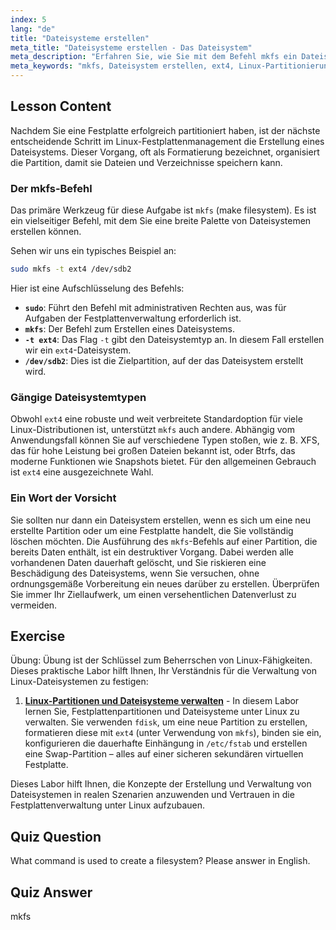 ```yaml
---
index: 5
lang: "de"
title: "Dateisysteme erstellen"
meta_title: "Dateisysteme erstellen - Das Dateisystem"
meta_description: "Erfahren Sie, wie Sie mit dem Befehl mkfs ein Dateisystem auf einer Linux-Partition erstellen. Dieser Leitfaden für Anfänger behandelt Festplattenverwaltung, Formatierung mit ext4 und wesentliche Schritte für die Linux-Partitionierung."
meta_keywords: "mkfs, Dateisystem erstellen, ext4, Linux-Partitionierung, Linux-Tutorial, Linux für Anfänger, Festplattenverwaltung, Linux-Anleitung, Festplatte formatieren Linux"
---
```


## Lesson Content

Nachdem Sie eine Festplatte erfolgreich partitioniert haben, ist der nächste entscheidende Schritt im Linux-Festplattenmanagement die Erstellung eines Dateisystems. Dieser Vorgang, oft als Formatierung bezeichnet, organisiert die Partition, damit sie Dateien und Verzeichnisse speichern kann.

### Der mkfs-Befehl

Das primäre Werkzeug für diese Aufgabe ist `mkfs` (make filesystem). Es ist ein vielseitiger Befehl, mit dem Sie eine breite Palette von Dateisystemen erstellen können.

Sehen wir uns ein typisches Beispiel an:

```bash
sudo mkfs -t ext4 /dev/sdb2
```

Hier ist eine Aufschlüsselung des Befehls:

- **`sudo`**: Führt den Befehl mit administrativen Rechten aus, was für Aufgaben der Festplattenverwaltung erforderlich ist.
- **`mkfs`**: Der Befehl zum Erstellen eines Dateisystems.
- **`-t ext4`**: Das Flag `-t` gibt den Dateisystemtyp an. In diesem Fall erstellen wir ein `ext4`-Dateisystem.
- **`/dev/sdb2`**: Dies ist die Zielpartition, auf der das Dateisystem erstellt wird.

### Gängige Dateisystemtypen

Obwohl `ext4` eine robuste und weit verbreitete Standardoption für viele Linux-Distributionen ist, unterstützt `mkfs` auch andere. Abhängig vom Anwendungsfall können Sie auf verschiedene Typen stoßen, wie z. B. XFS, das für hohe Leistung bei großen Dateien bekannt ist, oder Btrfs, das moderne Funktionen wie Snapshots bietet. Für den allgemeinen Gebrauch ist `ext4` eine ausgezeichnete Wahl.

### Ein Wort der Vorsicht

Sie sollten nur dann ein Dateisystem erstellen, wenn es sich um eine neu erstellte Partition oder um eine Festplatte handelt, die Sie vollständig löschen möchten. Die Ausführung des `mkfs`-Befehls auf einer Partition, die bereits Daten enthält, ist ein destruktiver Vorgang. Dabei werden alle vorhandenen Daten dauerhaft gelöscht, und Sie riskieren eine Beschädigung des Dateisystems, wenn Sie versuchen, ohne ordnungsgemäße Vorbereitung ein neues darüber zu erstellen. Überprüfen Sie immer Ihr Ziellaufwerk, um einen versehentlichen Datenverlust zu vermeiden.

## Exercise

Übung: Übung ist der Schlüssel zum Beherrschen von Linux-Fähigkeiten. Dieses praktische Labor hilft Ihnen, Ihr Verständnis für die Verwaltung von Linux-Dateisystemen zu festigen:

1.  **[Linux-Partitionen und Dateisysteme verwalten](https://labex.io/de/labs/comptia-manage-linux-partitions-and-filesystems-590845)** - In diesem Labor lernen Sie, Festplattenpartitionen und Dateisysteme unter Linux zu verwalten. Sie verwenden `fdisk`, um eine neue Partition zu erstellen, formatieren diese mit `ext4` (unter Verwendung von `mkfs`), binden sie ein, konfigurieren die dauerhafte Einhängung in `/etc/fstab` und erstellen eine Swap-Partition – alles auf einer sicheren sekundären virtuellen Festplatte.

Dieses Labor hilft Ihnen, die Konzepte der Erstellung und Verwaltung von Dateisystemen in realen Szenarien anzuwenden und Vertrauen in die Festplattenverwaltung unter Linux aufzubauen.

## Quiz Question

What command is used to create a filesystem? Please answer in English.

## Quiz Answer

mkfs
